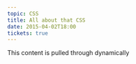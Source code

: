 ```yaml
---
topic: CSS
title: All about that CSS
date: 2015-04-02T18:00
tickets: true
---
```

This content is pulled through dynamically